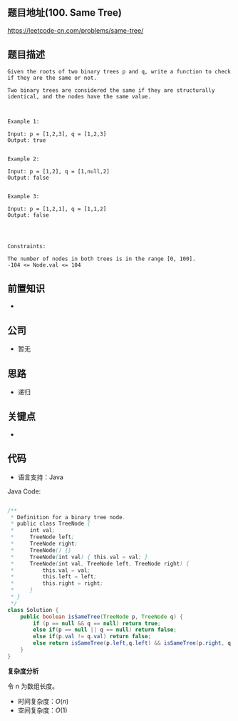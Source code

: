 
## 题目地址(100. Same Tree)

https://leetcode-cn.com/problems/same-tree/

## 题目描述

```
Given the roots of two binary trees p and q, write a function to check if they are the same or not.

Two binary trees are considered the same if they are structurally identical, and the nodes have the same value.

 

Example 1:

Input: p = [1,2,3], q = [1,2,3]
Output: true


Example 2:

Input: p = [1,2], q = [1,null,2]
Output: false


Example 3:

Input: p = [1,2,1], q = [1,1,2]
Output: false


 

Constraints:

The number of nodes in both trees is in the range [0, 100].
-104 <= Node.val <= 104
```

## 前置知识

- 

## 公司

- 暂无

## 思路

- 递归

## 关键点

-  

## 代码

- 语言支持：Java

Java Code:

```java

/**
 * Definition for a binary tree node.
 * public class TreeNode {
 *     int val;
 *     TreeNode left;
 *     TreeNode right;
 *     TreeNode() {}
 *     TreeNode(int val) { this.val = val; }
 *     TreeNode(int val, TreeNode left, TreeNode right) {
 *         this.val = val;
 *         this.left = left;
 *         this.right = right;
 *     }
 * }
 */
class Solution {
    public boolean isSameTree(TreeNode p, TreeNode q) {
        if (p == null && q == null) return true;
        else if(p == null || q == null) return false;
        else if(p.val != q.val) return false;
        else return isSameTree(p.left,q.left) && isSameTree(p.right, q.right);
    }
}

```


**复杂度分析**

令 n 为数组长度。

- 时间复杂度：$O(n)$
- 空间复杂度：$O(1)$


